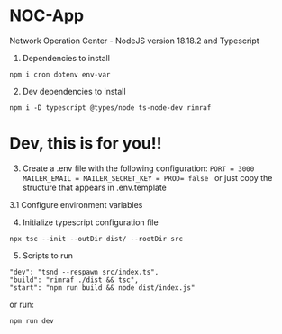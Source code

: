 # NOC-App

Network Operation Center - NodeJS version 18.18.2 and Typescript

1. Dependencies to install

```
npm i cron dotenv env-var
```

2. Dev dependencies to install

```
npm i -D typescript @types/node ts-node-dev rimraf
```

# Dev, this is for you!!

3. Create a .env file with the following configuration:
   `PORT = 3000
MAILER_EMAIL =
MAILER_SECRET_KEY =
PROD= false
   `
   or just copy the structure that appears in .env.template

3.1 Configure environment variables

4. Initialize typescript configuration file

```
npx tsc --init --outDir dist/ --rootDir src
```

5. Scripts to run

```
"dev": "tsnd --respawn src/index.ts",
"build": "rimraf ./dist && tsc",
"start": "npm run build && node dist/index.js"
```

or run:

```
npm run dev
```
